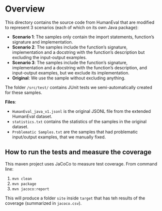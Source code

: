 # Overview

This directory contains the source code from HumanEval that are modified to represent 3 scenarios (each of which on its own Java package):

- **Scenario 1**: The samples only contain the import statements, function’s signature and implementation.
- **Scenario 2**: The samples include the function’s signature, implementation and a docstring with the function’s
  description but excluding the input-output examples.
- **Scenario 3**: The samples include the function’s signature, implementation and a docstring with the function’s
  description, and input-output examples, but we exclude its implementation.
- **Original**: We use the sample without excluding anything.

The folder `/src/test/` contains JUnit tests we semi-automatically created for these samples.


**Files**:
- `HumanEval_java_v1.jsonl` is the original JSONL file from the extended HumanEval dataset.
- `statistics.txt` contains the statistics of the samples in the original dataset.
- `Problematic Samples.txt` are the samples that had problematic input/output examples, that we manually fixed.




## How to run the tests and measure the coverage
This maven project uses JaCoCo to measure test coverage.
From command line:
1. `mvn clean`
2. `mvn package`
3. `mvn jacoco:report`

This will produce a folder `site` inside `target` that has teh results of the coverage (summarized in `jacoco.csv`).
